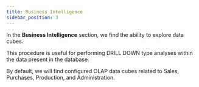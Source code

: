 ```yaml
---
title: Business Intelligence
sidebar_position: 3
---
```


In the **Business Intelligence** section, we find the ability to explore data cubes.

This procedure is useful for performing DRILL DOWN type analyses within the data present in the database.

By default, we will find configured OLAP data cubes related to Sales, Purchases, Production, and Administration.

